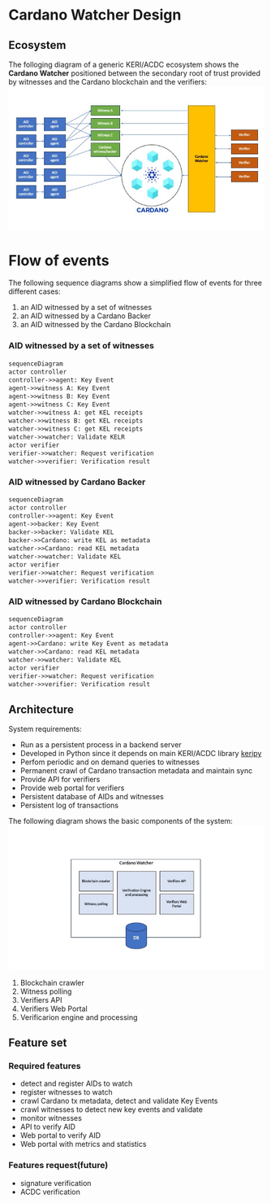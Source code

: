 # Cardano Watcher Design

## Ecosystem
The folloging diagram of a generic KERI/ACDC ecosystem shows the **Cardano Watcher** positioned between the secondary root of trust provided by witnesses and the Cardano blockchain and the verifiers:
![Ecosystem](Cardano_Watcher_Ecosystem.jpg)

# Flow of events
The following sequence diagrams show a simplified flow of events for three different cases:
1. an AID witnessed by a set of witnesses
2. an AID witnessed by a Cardano Backer
3. an AID witnessed by the Cardano Blockchain

### AID witnessed by a set of witnesses
```mermaid
sequenceDiagram
actor controller
controller->>agent: Key Event
agent->>witness A: Key Event
agent->>witness B: Key Event
agent->>witness C: Key Event
watcher->>witness A: get KEL receipts
watcher->>witness B: get KEL receipts
watcher->>witness C: get KEL receipts
watcher->>watcher: Validate KELR
actor verifier
verifier->>watcher: Request verification
watcher->>verifier: Verification result
```
### AID witnessed by Cardano Backer
```mermaid
sequenceDiagram
actor controller
controller->>agent: Key Event
agent->>backer: Key Event
backer->>backer: Validate KEL
backer->>Cardano: write KEL as metadata
watcher->>Cardano: read KEL metadata
watcher->>watcher: Validate KEL
actor verifier
verifier->>watcher: Request verification
watcher->>verifier: Verification result
```
### AID witnessed by Cardano Blockchain
```mermaid
sequenceDiagram
actor controller
controller->>agent: Key Event
agent->>Cardano: write Key Event as metadata
watcher->>Cardano: read KEL metadata
watcher->>watcher: Validate KEL
actor verifier
verifier->>watcher: Request verification
watcher->>verifier: Verification result
```
## Architecture
System requirements:
* Run as a persistent process in a backend server
* Developed in Python since it depends on main KERI/ACDC library [keripy](https://github.com/WebOfTrust/keripy)
* Perfom periodic and on demand queries to witnesses
* Permanent crawl of Cardano transaction metadata and maintain sync
* Provide API for verifiers
* Provide web portal for verifiers
* Persistent database of AIDs and witnesses
* Persistent log of transactions

The following diagram shows the basic components of the system:
![Architecture](Architecture.jpg)
1. Blockchain crawler
2. Witness polling
3. Verifiers API
4. Verifiers Web Portal
5. Verificarion engine and processing

## Feature set
### Required features
* detect and register AIDs to watch
* register witnesses to watch
* crawl Cardano tx metadata, detect and validate Key Events
* crawl witnesses to detect new key events and validate
* monitor witnesses
* API to verify AID
* Web portal to verify AID
* Web portal with metrics and statistics


### Features request(future)
* signature verification
* ACDC verification
